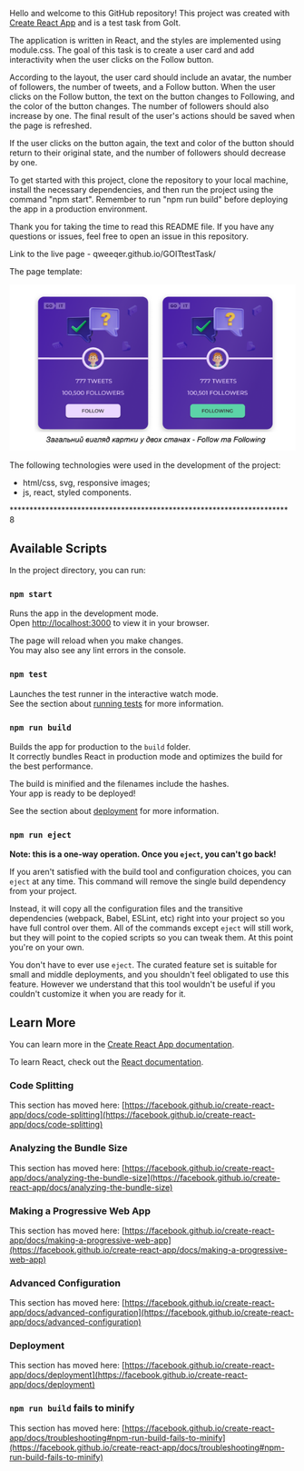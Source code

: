 Hello and welcome to this GitHub repository! This project was created with
[Create React App](https://github.com/facebook/create-react-app) and is a test
task from GoIt.

The application is written in React, and the styles are implemented using
module.css. The goal of this task is to create a user card and add interactivity
when the user clicks on the Follow button.

According to the layout, the user card should include an avatar, the number of
followers, the number of tweets, and a Follow button. When the user clicks on
the Follow button, the text on the button changes to Following, and the color of
the button changes. The number of followers should also increase by one. The
final result of the user's actions should be saved when the page is refreshed.

If the user clicks on the button again, the text and color of the button should
return to their original state, and the number of followers should decrease by
one.

To get started with this project, clone the repository to your local machine,
install the necessary dependencies, and then run the project using the command
"npm start". Remember to run "npm run build" before deploying the app in a
production environment.

Thank you for taking the time to read this README file. If you have any
questions or issues, feel free to open an issue in this repository.

Link to the live page - qweeqer.github.io/GOITtestTask/

The page template:

![page template](./src/images/screenTweet.png)

The following technologies were used in the development of the project:

- html/css, svg, responsive images;
- js, react, styled components.

**********************************************************************8

## Available Scripts

In the project directory, you can run:

### `npm start`

Runs the app in the development mode.\
Open [http://localhost:3000](http://localhost:3000) to view it in your browser.

The page will reload when you make changes.\
You may also see any lint errors in the console.

### `npm test`

Launches the test runner in the interactive watch mode.\
See the section about [running tests](https://facebook.github.io/create-react-app/docs/running-tests) for more information.

### `npm run build`

Builds the app for production to the `build` folder.\
It correctly bundles React in production mode and optimizes the build for the best performance.

The build is minified and the filenames include the hashes.\
Your app is ready to be deployed!

See the section about [deployment](https://facebook.github.io/create-react-app/docs/deployment) for more information.

### `npm run eject`

**Note: this is a one-way operation. Once you `eject`, you can't go back!**

If you aren't satisfied with the build tool and configuration choices, you can `eject` at any time. This command will remove the single build dependency from your project.

Instead, it will copy all the configuration files and the transitive dependencies (webpack, Babel, ESLint, etc) right into your project so you have full control over them. All of the commands except `eject` will still work, but they will point to the copied scripts so you can tweak them. At this point you're on your own.

You don't have to ever use `eject`. The curated feature set is suitable for small and middle deployments, and you shouldn't feel obligated to use this feature. However we understand that this tool wouldn't be useful if you couldn't customize it when you are ready for it.

## Learn More

You can learn more in the [Create React App documentation](https://facebook.github.io/create-react-app/docs/getting-started).

To learn React, check out the [React documentation](https://reactjs.org/).

### Code Splitting

This section has moved here: [https://facebook.github.io/create-react-app/docs/code-splitting](https://facebook.github.io/create-react-app/docs/code-splitting)

### Analyzing the Bundle Size

This section has moved here: [https://facebook.github.io/create-react-app/docs/analyzing-the-bundle-size](https://facebook.github.io/create-react-app/docs/analyzing-the-bundle-size)

### Making a Progressive Web App

This section has moved here: [https://facebook.github.io/create-react-app/docs/making-a-progressive-web-app](https://facebook.github.io/create-react-app/docs/making-a-progressive-web-app)

### Advanced Configuration

This section has moved here: [https://facebook.github.io/create-react-app/docs/advanced-configuration](https://facebook.github.io/create-react-app/docs/advanced-configuration)

### Deployment

This section has moved here: [https://facebook.github.io/create-react-app/docs/deployment](https://facebook.github.io/create-react-app/docs/deployment)

### `npm run build` fails to minify

This section has moved here: [https://facebook.github.io/create-react-app/docs/troubleshooting#npm-run-build-fails-to-minify](https://facebook.github.io/create-react-app/docs/troubleshooting#npm-run-build-fails-to-minify)